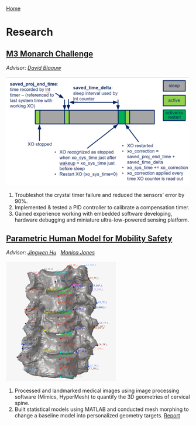 [Home](index.md)
# Research
## [M3 Monarch Challenge](https://monarch.engin.umich.edu/)
*Advisor: [David Blaauw](https://blaauw.engin.umich.edu/)*\
\
<img src="monarch_timer.png" alt="momarch" width="500"/> 
1. Troubleshot the crystal timer failure and reduced the sensors’ error by 90%.
2. Implemented & tested a PID controller to calibrate a compensation timer.
3. Gained experience working with embedded software developing, hardware debugging and miniature ultra-low-powered sensing platform. 


## [Parametric Human Model for Mobility Safety](https://mdp.engin.umich.edu/research_teams/adaptive-design-23/)
*Advisor: [Jingwen Hu](https://www.umtri.umich.edu/people/hu-jingwen/) &nbsp; [Monica Jones](https://www.umtri.umich.edu/people/jones-monica/)*\
\
<img src="c_spine.png" alt="mdp" width="300"/> 
1. Processed and landmarked medical images using image processing software (Mimics, HyperMesh) to quantify the 3D geometries of cervical spine. 
2. Built statistical models using MATLAB and conducted mesh morphing to change a baseline model into personalized geometry targets.
[Report](W22_C-Spine_Subteam_Final_Report.pdf)
